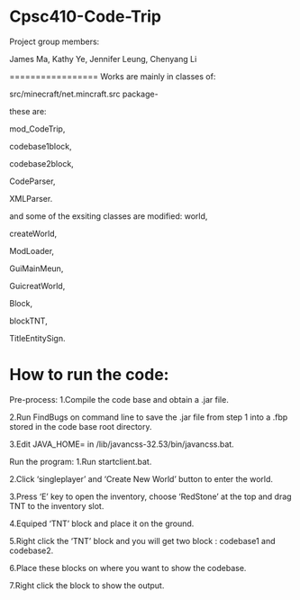Cpsc410-Code-Trip
=================
Project group members:

James Ma, 
Kathy Ye, 
Jennifer Leung, 
Chenyang Li

=================
Works are mainly in classes of:

src/minecraft/net.mincraft.src package-

these are:

mod_CodeTrip,

codebase1block,

codebase2block,

CodeParser,

XMLParser.

and some of the exsiting classes are modified:
world,

createWorld,

ModLoader,

GuiMainMeun,

GuicreatWorld,

Block,

blockTNT,

TitleEntitySign.

How to run the code:
================================================================

Pre-process:
1.Compile the code base and obtain a .jar file.

2.Run FindBugs on command line to save the .jar file from step 1 into a .fbp stored in the code base root directory.

3.Edit JAVA_HOME=<jdk directory> in /lib/javancss-32.53/bin/javancss.bat.

Run the program:
1.Run startclient.bat.

2.Click ‘singleplayer’ and  ‘Create New World’ button to enter the world.

3.Press ‘E’ key to open the inventory, choose ‘RedStone’ at the top and drag TNT to the inventory slot.

4.Equiped ‘TNT’ block and place it on the ground.

5.Right click the ‘TNT’ block and you will get two block : codebase1 and codebase2.

6.Place these blocks on where you want to show the codebase.

7.Right click the block to show the output.

